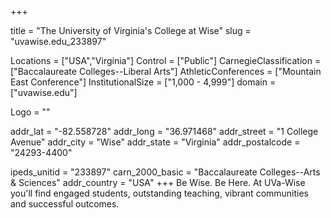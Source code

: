 
+++

title = "The University of Virginia's College at Wise"
slug = "uvawise.edu_233897"

Locations = ["USA","Virginia"]
Control = ["Public"]
CarnegieClassification = ["Baccalaureate Colleges--Liberal Arts"]
AthleticConferences = ["Mountain East Conference"]
InstitutionalSize = ["1,000 - 4,999"]
domain = ["uvawise.edu"]

Logo = ""

addr_lat = "-82.558728"
addr_long = "36.971468"
addr_street = "1 College Avenue"
addr_city = "Wise"
addr_state = "Virginia"
addr_postalcode = "24293-4400"

ipeds_unitid = "233897"
carn_2000_basic = "Baccalaureate Colleges--Arts & Sciences"
addr_country = "USA"
+++
    Be Wise. Be Here. At UVa-Wise you&#039;ll find engaged students, outstanding teaching, vibrant communities and successful outcomes.
